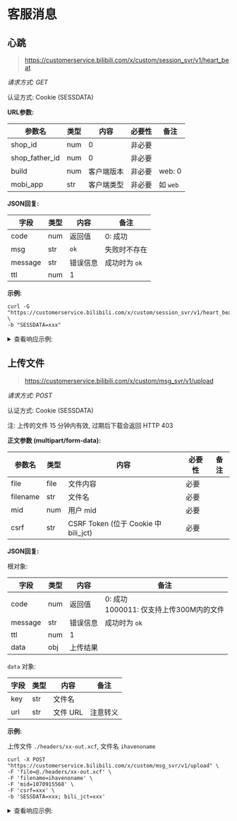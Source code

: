 # 客服消息

## 心跳

> https://customerservice.bilibili.com/x/custom/session_svr/v1/heart_beat

*请求方式: GET*

认证方式: Cookie (SESSDATA)

**URL参数:**

| 参数名 | 类型 | 内容     | 必要性 | 备注 |
| ------ | ---- | -------- | ------ | ---- |
| shop_id | num  | 0 | 非必要 |  |
| shop_father_id | num  | 0 | 非必要 |  |
| build | num  | 客户端版本 | 非必要 | web: 0 |
| mobi_app | str | 客户端类型 | 非必要 | 如 `web` |

**JSON回复:**

|字段|类型|内容|备注|
|-|-|-|-|
|code|num|返回值|0: 成功|
|msg|str|`ok`|失败时不存在|
|message|str|错误信息|成功时为 `ok`|
|ttl|num|1||

**示例:**

```shell
curl -G "https://customerservice.bilibili.com/x/custom/session_svr/v1/heart_beat" \
-b "SESSDATA=xxx"
```

<details>
<summary>查看响应示例:</summary>

```json
{
  "code": 0,
  "msg": "ok",
  "message": "ok",
  "ttl": 1
}
```

</details>

## 上传文件

> https://customerservice.bilibili.com/x/custom/msg_svr/v1/upload

*请求方式: POST*

认证方式: Cookie (SESSDATA)

注: 上传的文件 15 分钟内有效, 过期后下载会返回 HTTP 403

**正文参数 (multipart/form-data):**

|参数名|类型|内容|必要性|备注|
|-|-|-|-|-|
|file|file|文件内容|必要||
|filename|str|文件名|必要||
|mid|num|用户 mid|必要||
|csrf|str|CSRF Token (位于 Cookie 中 bili_jct)|必要||

**JSON回复:**

根对象:

|字段|类型|内容|备注|
|-|-|-|-|
|code|num|返回值|0: 成功<br />1000011: 仅支持上传300M内的文件<br />|
|message|str|错误信息|成功时为 `ok`|
|ttl|num|1||
|data|obj|上传结果||

`data` 对象:

|字段|类型|内容|备注|
|-|-|-|-|
|key|str|文件名||
|url|str|文件 URL|注意转义|

**示例:**

上传文件 `./headers/xx-out.xcf`, 文件名 `ihavenoname`

```shell
curl -X POST "https://customerservice.bilibili.com/x/custom/msg_svr/v1/upload" \
-F 'file=@./headers/xx-out.xcf' \
-F 'filename=ihavenoname' \
-F 'mid=1070915568' \
-F 'csrf=xxx' \
-b 'SESSDATA=xxx; bili_jct=xxx'
```

<details>
<summary>查看响应示例:</summary>

```json
{
  "code": 0,
  "message": "ok",
  "ttl": 1,
  "data": {
    "key": "1a0c88d240852155a111e4cc6893be39.xcf",
    "url": "https://jssz-boss.hdslb.com/customer-video-upload/1a0c88d240852155a111e4cc6893be39.xcf?X-Amz-Algorithm=AWS4-HMAC-SHA256&X-Amz-Credential=f9TxwsagojnE1DWM%2F20240803%2Fjssz%2Fs3%2Faws4_request&X-Amz-Date=20240803T115447Z&X-Amz-Expires=900&X-Amz-SignedHeaders=host&X-Amz-Signature=cef962c8e503c6ff564fd485bdef1079df1b4a7e38f4fbd9c21a5667207f406e"
  }
}
```

</details>
